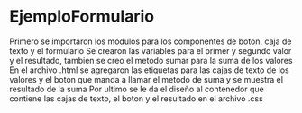 # EjemploFormulario

Primero se importaron los modulos para los componentes de boton, caja de texto y el formulario
Se crearon las variables para el primer y segundo valor y el resultado, tambien se creo el metodo sumar para la suma de los valores
En el archivo .html se agregaron las etiquetas para las cajas de texto de los valores y el boton que manda a llamar el metodo de suma y se muestra el resultado de la suma
Por ultimo se le da el diseño al contenedor que contiene las cajas de texto, el boton y el resultado en el archivo .css
